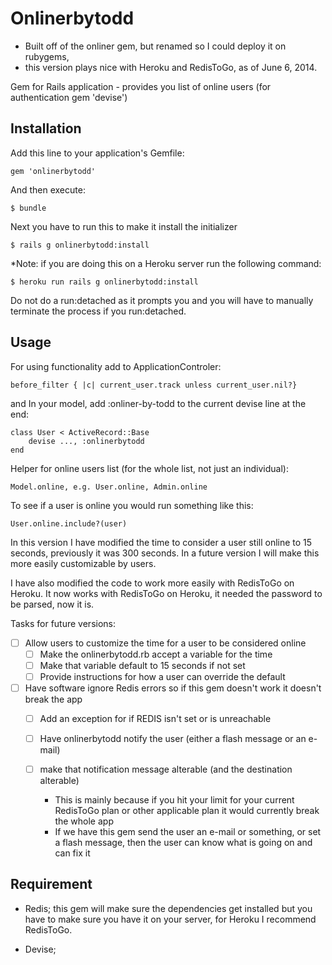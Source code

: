 # Onlinerbytodd

* Built off of the onliner gem, but renamed so I could deploy it on rubygems,
* this version plays nice with Heroku and RedisToGo, as of June 6, 2014.


Gem for Rails application - provides you list of online users (for authentication gem 'devise')

## Installation

Add this line to your application's Gemfile:

    gem 'onlinerbytodd'

And then execute:

    $ bundle

Next you have to run this to make it install the initializer

    $ rails g onlinerbytodd:install 

*Note: if you are doing this on a Heroku server run the following command:

	$ heroku run rails g onlinerbytodd:install

Do not do a run:detached as it prompts you and you will have to manually
terminate the process if you run:detached.

## Usage

For using functionality add to ApplicationControler:

	before_filter { |c| current_user.track unless current_user.nil?}

and In your model, add :onliner-by-todd to the current devise line at the end:

	class User < ActiveRecord::Base
		devise ..., :onlinerbytodd
	end

Helper for online users list (for the whole list, not just an individual):

	Model.online, e.g. User.online, Admin.online

To see if a user is online you would run something like this:

	User.online.include?(user)

In this version I have modified the time to consider a user still online to 
15 seconds, previously it was 300 seconds.  In a future version I will make
this more easily customizable by users.

I have also modified the code to work more easily with RedisToGo on Heroku.
It now works with RedisToGo on Heroku, it needed the password to be parsed,
now it is.

Tasks for future versions:

- [ ] Allow users to customize the time for a user to be considered online
	- [ ] Make the onlinerbytodd.rb accept a variable for the time
	- [ ] Make that variable default to 15 seconds if not set
	- [ ] Provide instructions for how a user can override the default
- [ ] Have software ignore Redis errors so if this gem doesn't work it doesn't break the app
	- [ ] Add an exception for if REDIS isn't set or is unreachable
	- [ ] Have onlinerbytodd notify the user (either a flash message or an e-mail)
	- [ ] make that notification message alterable (and the destination alterable)
		
		* This is mainly because if you hit your limit for your current RedisToGo plan or other applicable plan it would currently break the whole app
		* If we have this gem send the user an e-mail or something, or set a flash message, then the user can know what is going on and can fix it

## Requirement

  * Redis; this gem will make sure the dependencies get installed but you have 
  	to make sure you have it on your server, for Heroku I recommend RedisToGo.
  
  * Devise;
